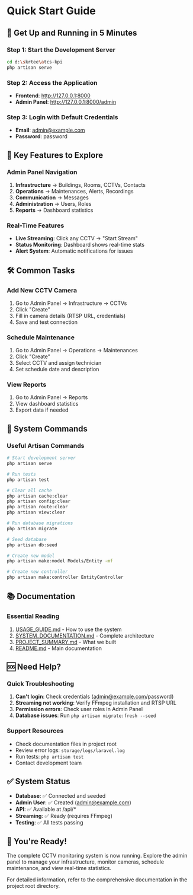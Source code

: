 # Quick Start Guide

## 🚀 Get Up and Running in 5 Minutes

### Step 1: Start the Development Server
```bash
cd d:\skrtee\atcs-kpi
php artisan serve
```

### Step 2: Access the Application
- **Frontend**: http://127.0.0.1:8000
- **Admin Panel**: http://127.0.0.1:8000/admin

### Step 3: Login with Default Credentials
- **Email**: admin@example.com
- **Password**: password

## 🎯 Key Features to Explore

### Admin Panel Navigation
1. **Infrastructure** → Buildings, Rooms, CCTVs, Contacts
2. **Operations** → Maintenances, Alerts, Recordings
3. **Communication** → Messages
4. **Administration** → Users, Roles
5. **Reports** → Dashboard statistics

### Real-Time Features
- **Live Streaming**: Click any CCTV → "Start Stream"
- **Status Monitoring**: Dashboard shows real-time stats
- **Alert System**: Automatic notifications for issues

## 🛠️ Common Tasks

### Add New CCTV Camera
1. Go to Admin Panel → Infrastructure → CCTVs
2. Click "Create"
3. Fill in camera details (RTSP URL, credentials)
4. Save and test connection

### Schedule Maintenance
1. Go to Admin Panel → Operations → Maintenances
2. Click "Create"
3. Select CCTV and assign technician
4. Set schedule date and description

### View Reports
1. Go to Admin Panel → Reports
2. View dashboard statistics
3. Export data if needed

## 🔧 System Commands

### Useful Artisan Commands
```bash
# Start development server
php artisan serve

# Run tests
php artisan test

# Clear all cache
php artisan cache:clear
php artisan config:clear
php artisan route:clear
php artisan view:clear

# Run database migrations
php artisan migrate

# Seed database
php artisan db:seed

# Create new model
php artisan make:model Models/Entity -mf

# Create new controller
php artisan make:controller EntityController
```

## 📚 Documentation

### Essential Reading
1. [USAGE_GUIDE.md](USAGE_GUIDE.md) - How to use the system
2. [SYSTEM_DOCUMENTATION.md](SYSTEM_DOCUMENTATION.md) - Complete architecture
3. [PROJECT_SUMMARY.md](PROJECT_SUMMARY.md) - What we built
4. [README.md](README.md) - Main documentation

## 🆘 Need Help?

### Quick Troubleshooting
1. **Can't login**: Check credentials (admin@example.com/password)
2. **Streaming not working**: Verify FFmpeg installation and RTSP URL
3. **Permission errors**: Check user roles in Admin Panel
4. **Database issues**: Run `php artisan migrate:fresh --seed`

### Support Resources
- Check documentation files in project root
- Review error logs: `storage/logs/laravel.log`
- Run tests: `php artisan test`
- Contact development team

## ✅ System Status

- **Database**: ✅ Connected and seeded
- **Admin User**: ✅ Created (admin@example.com)
- **API**: ✅ Available at /api/*
- **Streaming**: ✅ Ready (requires FFmpeg)
- **Testing**: ✅ All tests passing

## 🎉 You're Ready!

The complete CCTV monitoring system is now running. Explore the admin panel to manage your infrastructure, monitor cameras, schedule maintenance, and view real-time statistics.

For detailed information, refer to the comprehensive documentation in the project root directory.
